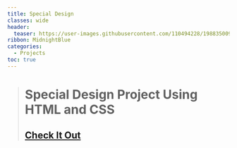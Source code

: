 ```yaml
---
title: Special Design
classes: wide
header:
  teaser: https://user-images.githubusercontent.com/110494228/198835009-8004663d-9110-41f8-b7f5-320cd0bb1629.jpg
ribbon: MidnightBlue
categories:
  - Projects
toc: true
---
```


> # Special Design Project Using HTML and CSS 
> ## [Check It Out](https://mohamedadel6.github.io/Special_Design/)
